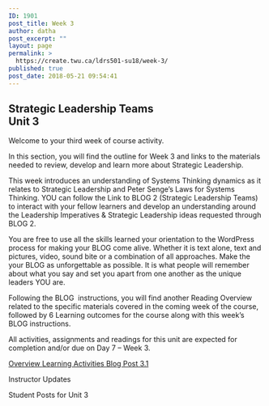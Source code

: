 ```yaml
---
ID: 1901
post_title: Week 3
author: datha
post_excerpt: ""
layout: page
permalink: >
  https://create.twu.ca/ldrs501-su18/week-3/
published: true
post_date: 2018-05-21 09:54:41
---
```

<!--themify_builder_static--><h2>Strategic Leadership Teams<br />Unit 3</h2>
 <p>Welcome to your third week of course activity.</p><p>In this section, you will find the outline for Week 3 and links to the materials needed to review, develop and learn more about Strategic Leadership.</p><p>This week introduces an understanding of Systems Thinking dynamics as it relates to Strategic Leadership and Peter Senge&#8217;s Laws for Systems Thinking. YOU can follow the Link to BLOG 2 (Strategic Leadership Teams) to interact with your fellow learners and develop an understanding around the Leadership Imperatives &#038; Strategic Leadership ideas requested through BLOG 2.</p><p>You are free to use all the skills learned your orientation to the WordPress process for making your BLOG come alive. Whether it is text alone, text and pictures, video, sound bite or a combination of all approaches. Make the your BLOG as unforgettable as possible. It is what people will remember about what you say and set you apart from one another as the unique leaders YOU are.</p><p>Following the BLOG  instructions, you will find another Reading Overview related to the specific materials covered in the coming week of the course, followed by 6 Learning outcomes for the course along with this week&#8217;s BLOG instructions.</p><p>All activities, assignments and readings for this unit are expected for completion and/or due on Day 7 &#8211; Week 3.</p>
 
 <a href="https://create.twu.ca/ldrs501-su18/unit-3/"> Overview </a> <a href="https://create.twu.ca/ldrs501-su18/unit-3-learning-activities/"> Learning Activities </a> <a href="https://create.twu.ca/ldrs501-su18/week-3-post-3-1/"> Blog Post 3.1 </a> 
 
 Instructor Updates 
 
 Student Posts for Unit 3<!--/themify_builder_static-->